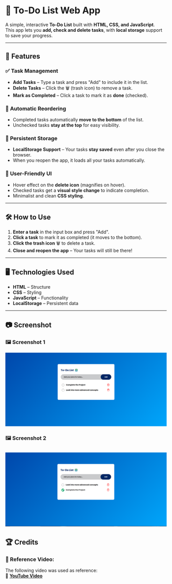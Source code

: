 # 📝 To-Do List Web App  

A simple, interactive **To-Do List** built with **HTML, CSS, and JavaScript**.  
This app lets you **add, check and delete tasks**, with **local storage** support to save your progress.  

---

## 🚀 Features  

### ✅ **Task Management**  
- **Add Tasks** – Type a task and press "Add" to include it in the list.  
- **Delete Tasks** – Click the 🗑️ (trash icon) to remove a task.  
- **Mark as Completed** – Click a task to mark it as **done** (checked).  

### 🔄 **Automatic Reordering**  
- Completed tasks automatically **move to the bottom** of the list.  
- Unchecked tasks **stay at the top** for easy visibility.  

### 💾 **Persistent Storage**  
- **LocalStorage Support** – Your tasks **stay saved** even after you close the browser.  
- When you reopen the app, it loads all your tasks automatically.  

### 🎨 **User-Friendly UI**  
- Hover effect on the **delete icon** (magnifies on hover).  
- Checked tasks get a **visual style change** to indicate completion.  
- Minimalist and clean **CSS styling**.  

---

## 🛠️ How to Use  

1. **Enter a task** in the input box and press "Add".  
2. **Click a task** to mark it as completed (it moves to the bottom).  
3. **Click the trash icon** 🗑️ to delete a task.  
4. **Close and reopen the app** – Your tasks will still be there!  

---

## 🖥️ Technologies Used  

- **HTML** – Structure  
- **CSS** – Styling  
- **JavaScript** – Functionality  
- **LocalStorage** – Persistent data  

---

## 📷 Screenshot  

### 🖼️ Screenshot 1  
![To-Do List Screenshot 1](Images/SS1.png)  

### 🖼️ Screenshot 2  
![To-Do List Screenshot 2](Images/SS2.png) 
---

## 🏆 Credits

### 🎥 Reference Video:  
The following video was used as reference:  
🔗 **[YouTube Video](https://youtu.be/G0jO8kUrg-I?si=hLvePLARZG_8fQXy)**  
 
